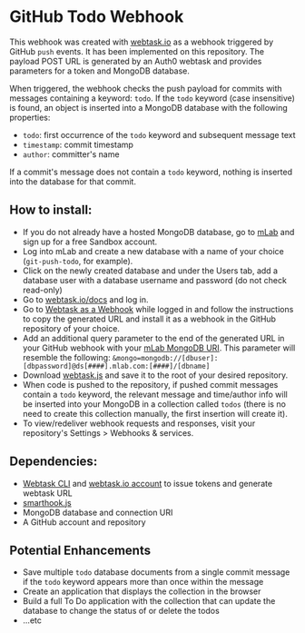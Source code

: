 # GitHub Todo Webhook

This webhook was created with [webtask.io](http://webtask.io) as a webhook triggered by GitHub `push` events. It has been implemented on this repository. The payload POST URL is generated by an Auth0 webtask and provides parameters for a token and MongoDB database.

When triggered, the webhook checks the push payload for commits with messages containing a keyword: `todo`. If the `todo` keyword (case insensitive) is found, an object is inserted into a MongoDB database with the following properties:
 
 * `todo`: first occurrence of the `todo` keyword and subsequent message text
 * `timestamp`: commit timestamp
 * `author`: committer's name
 
If a commit's message does not contain a `todo` keyword, nothing is inserted into the database for that commit.

## How to install:

* If you do not already have a hosted MongoDB database, go to [mLab](https://mlab.com) and sign up for a free Sandbox account.
* Log into mLab and create a new database with a name of your choice (`git-push-todo`, for example).
* Click on the newly created database and under the Users tab, add a database user with a database username and password (do not check read-only)
* Go to [webtask.io/docs](http://webtask.io/docs) and log in.
* Go to [Webtask as a Webhook](https://webtask.io/docs/sample_github) while logged in and follow the instructions to copy the generated URL and install it as a webhook in the GitHub repository of your choice.
* Add an additional query parameter to the end of the generated URL in your GitHub webhook with your [mLab MongoDB URI](http://docs.mlab.com/connecting/#connect-string). This parameter will resemble the following: `&mongo=mongodb://[dbuser]:[dbpassword]@ds[####].mlab.com:[####]/[dbname]`
* Download [webtask.js](https://github.com/kmaida/webtask/blob/master/webtask.js) and save it to the root of your desired repository.
* When code is pushed to the repository, if pushed commit messages contain a `todo` keyword, the relevant message and time/author info will be inserted into your MongoDB in a collection called `todos` (there is no need to create this collection manually, the first insertion will create it).
* To view/redeliver webhook requests and responses, visit your repository's Settings > Webhooks & services.

## Dependencies:

* [Webtask CLI](https://webtask.io/cli) and [webtask.io account](https://webtask.io/docs/sample_github) to issue tokens and generate webtask URL 
* [smarthook.js](https://github.com/auth0/webtask-scripts/blob/master/github/smarthook.js)
* MongoDB database and connection URI
* A GitHub account and repository

## Potential Enhancements
* Save multiple `todo` database documents from a single commit message if the `todo` keyword appears more than once within the message
* Create an application that displays the collection in the browser
* Build a full To Do application with the collection that can update the database to change the status of or delete the todos
* ...etc
